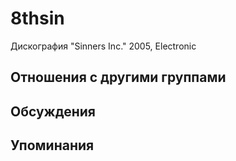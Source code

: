 # 8thsin

Дискография
"Sinners Inc." 2005, Electronic

## Отношения с другими группами


## Обсуждения


## Упоминания

